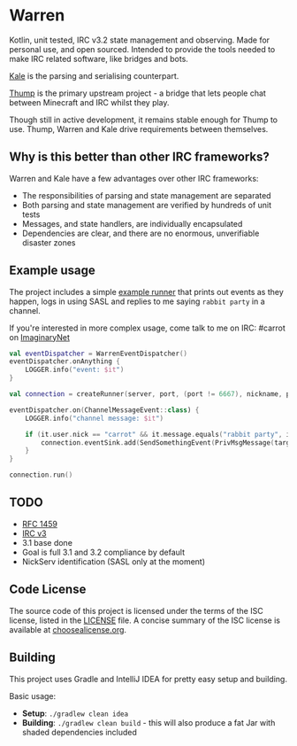 # Warren

Kotlin, unit tested, IRC v3.2 state management and observing. Made for personal use, and open sourced. Intended to provide the tools needed to make IRC related software, like bridges and bots.

[Kale](https://github.com/CarrotCodes/Kale) is the parsing and serialising counterpart.

[Thump](https://github.com/CarrotCodes/Thump) is the primary upstream project - a bridge that lets people chat between Minecraft and IRC whilst they play.

Though still in active development, it remains stable enough for Thump to use. Thump, Warren and Kale drive requirements between themselves.

## Why is this better than other IRC frameworks?

Warren and Kale have a few advantages over other IRC frameworks:

* The responsibilities of parsing and state management are separated
* Both parsing and state management are verified by hundreds of unit tests
* Messages, and state handlers, are individually encapsulated
 * Dependencies are clear, and there are no enormous, unverifiable disaster zones

## Example usage

The project includes a simple [example runner](https://github.com/CarrotCodes/Warren/blob/develop/src/main/kotlin/engineer/carrot/warren/warren/WarrenRunner.kt) that prints out events as they happen, logs in using SASL and replies to me saying `rabbit party` in a channel.

If you're interested in more complex usage, come talk to me on IRC: #carrot on [ImaginaryNet](http://imaginarynet.uk/)

```kotlin
val eventDispatcher = WarrenEventDispatcher()
eventDispatcher.onAnything {
    LOGGER.info("event: $it")
}

val connection = createRunner(server, port, (port != 6667), nickname, password, mapOf("#botdev" to null), eventDispatcher, fireIncomingLineEvent = true)

eventDispatcher.on(ChannelMessageEvent::class) {
    LOGGER.info("channel message: $it")

    if (it.user.nick == "carrot" && it.message.equals("rabbit party", ignoreCase = true)) {
        connection.eventSink.add(SendSomethingEvent(PrivMsgMessage(target = it.channel, message = "🐰🎉"), connection.sink))
    }
}

connection.run()
```

## TODO

* [RFC 1459](https://tools.ietf.org/html/rfc1459)
* [IRC v3](http://ircv3.net/irc/)
 * 3.1 base done
 * Goal is full 3.1 and 3.2 compliance by default
* NickServ identification (SASL only at the moment)

## Code License
The source code of this project is licensed under the terms of the ISC license, listed in the [LICENSE](LICENSE.md) file. A concise summary of the ISC license is available at [choosealicense.org](http://choosealicense.com/licenses/isc/).

## Building
This project uses Gradle and IntelliJ IDEA for pretty easy setup and building.

Basic usage:
* **Setup**: `./gradlew clean idea`
* **Building**: `./gradlew clean build` - this will also produce a fat Jar with shaded dependencies included
